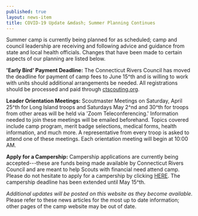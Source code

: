 ```yaml
---
published: true
layout: news-item
title: COVID-19 Update &mdash; Summer Planning Continues
---
```


Summer camp is currently being planned for as scheduled; camp and council leadership are receiving and following advice and guidance from state and local health officials. Changes that have been made to certain aspects of our planning are listed below.

**'Early Bird' Payment Deadline:** The Connecticut Rivers Council has moved the deadline for payment of camp fees to June 15^th and is willing to work with units should additional arrangements be needed. All registrations should be processed and paid through [ctscouting.org](https://ctscouting.org/).

**Leader Orientation Meetings:** Scoutmaster Meetings on Saturday, April 25^th for Long Island troops and Saturdays May 2^nd and 30^th for troops from other areas will be held via 'Zoom Teleconferencing.' Information needed to join these meetings will be emailed beforehand. Topics covered include camp program, merit badge selections, medical forms, health information, and much more. A representative from every troop is asked to attend one of these meetings. Each orientation meeting will begin at 10:00 AM.

**Apply for a Campership:** Campership applications are currently being accepted---these are funds being made available by Connecticut Rivers Council and are meant to help Scouts with financial need attend camp. Please do not hesitate to apply for a campership by clicking [HERE](https://scoutingevent.com/066-34867). The campership deadline has been extended until May 15^th.

*Additional updates will be posted on this website as they become available.* Please refer to these news articles for the most up to date information; other pages of the camp website may be out of date.
